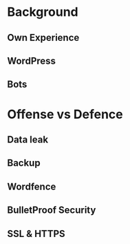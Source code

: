 # Background

## Own Experience

## WordPress

## Bots

# Offense vs Defence

## Data leak

## Backup

## Wordfence 

## BulletProof Security

## SSL & HTTPS

